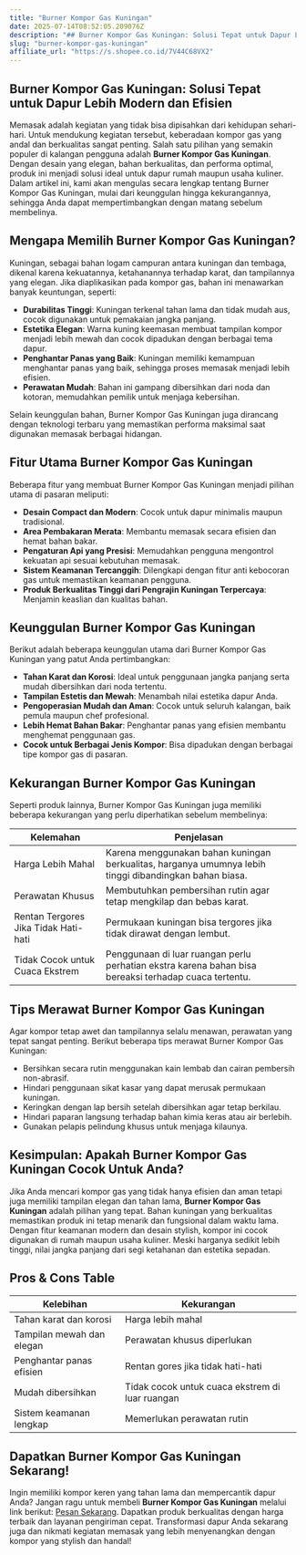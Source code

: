 ```yaml
---
title: "Burner Kompor Gas Kuningan"
date: 2025-07-14T08:52:05.209076Z
description: "## Burner Kompor Gas Kuningan: Solusi Tepat untuk Dapur Lebih Modern dan Efisien..."
slug: "burner-kompor-gas-kuningan"
affiliate_url: "https://s.shopee.co.id/7V44C68VX2"
---
```

## Burner Kompor Gas Kuningan: Solusi Tepat untuk Dapur Lebih Modern dan Efisien

Memasak adalah kegiatan yang tidak bisa dipisahkan dari kehidupan sehari-hari. Untuk mendukung kegiatan tersebut, keberadaan kompor gas yang andal dan berkualitas sangat penting. Salah satu pilihan yang semakin populer di kalangan pengguna adalah **Burner Kompor Gas Kuningan**. Dengan desain yang elegan, bahan berkualitas, dan performa optimal, produk ini menjadi solusi ideal untuk dapur rumah maupun usaha kuliner. Dalam artikel ini, kami akan mengulas secara lengkap tentang Burner Kompor Gas Kuningan, mulai dari keunggulan hingga kekurangannya, sehingga Anda dapat mempertimbangkan dengan matang sebelum membelinya.

## Mengapa Memilih Burner Kompor Gas Kuningan?

Kuningan, sebagai bahan logam campuran antara kuningan dan tembaga, dikenal karena kekuatannya, ketahanannya terhadap karat, dan tampilannya yang elegan. Jika diaplikasikan pada kompor gas, bahan ini menawarkan banyak keuntungan, seperti:

- **Durabilitas Tinggi**: Kuningan terkenal tahan lama dan tidak mudah aus, cocok digunakan untuk pemakaian jangka panjang.
- **Estetika Elegan**: Warna kuning keemasan membuat tampilan kompor menjadi lebih mewah dan cocok dipadukan dengan berbagai tema dapur.
- **Penghantar Panas yang Baik**: Kuningan memiliki kemampuan menghantar panas yang baik, sehingga proses memasak menjadi lebih efisien.
- **Perawatan Mudah**: Bahan ini gampang dibersihkan dari noda dan kotoran, memudahkan pemilik untuk menjaga kebersihan.

Selain keunggulan bahan, Burner Kompor Gas Kuningan juga dirancang dengan teknologi terbaru yang memastikan performa maksimal saat digunakan memasak berbagai hidangan.

## Fitur Utama Burner Kompor Gas Kuningan

Beberapa fitur yang membuat Burner Kompor Gas Kuningan menjadi pilihan utama di pasaran meliputi:

- **Desain Compact dan Modern**: Cocok untuk dapur minimalis maupun tradisional.
- **Area Pembakaran Merata**: Membantu memasak secara efisien dan hemat bahan bakar.
- **Pengaturan Api yang Presisi**: Memudahkan pengguna mengontrol kekuatan api sesuai kebutuhan memasak.
- **Sistem Keamanan Tercanggih**: Dilengkapi dengan fitur anti kebocoran gas untuk memastikan keamanan pengguna.
- **Produk Berkualitas Tinggi dari Pengrajin Kuningan Terpercaya**: Menjamin keaslian dan kualitas bahan.

## Keunggulan Burner Kompor Gas Kuningan

Berikut adalah beberapa keunggulan utama dari Burner Kompor Gas Kuningan yang patut Anda pertimbangkan:

- **Tahan Karat dan Korosi**: Ideal untuk penggunaan jangka panjang serta mudah dibersihkan dari noda tertentu.
- **Tampilan Estetis dan Mewah**: Menambah nilai estetika dapur Anda.
- **Pengoperasian Mudah dan Aman**: Cocok untuk seluruh kalangan, baik pemula maupun chef profesional.
- **Lebih Hemat Bahan Bakar**: Penghantar panas yang efisien membantu menghemat penggunaan gas.
- **Cocok untuk Berbagai Jenis Kompor**: Bisa dipadukan dengan berbagai tipe kompor gas di pasaran.

## Kekurangan Burner Kompor Gas Kuningan

Seperti produk lainnya, Burner Kompor Gas Kuningan juga memiliki beberapa kekurangan yang perlu diperhatikan sebelum membelinya:

| Kelemahan | Penjelasan |
|------------|------------|
| Harga Lebih Mahal | Karena menggunakan bahan kuningan berkualitas, harganya umumnya lebih tinggi dibandingkan bahan biasa. |
| Perawatan Khusus | Membutuhkan pembersihan rutin agar tetap mengkilap dan bebas karat. |
| Rentan Tergores Jika Tidak Hati-hati | Permukaan kuningan bisa tergores jika tidak dirawat dengan lembut. |
| Tidak Cocok untuk Cuaca Ekstrem | Penggunaan di luar ruangan perlu perhatian ekstra karena bahan bisa bereaksi terhadap cuaca tertentu. |

## Tips Merawat Burner Kompor Gas Kuningan

Agar kompor tetap awet dan tampilannya selalu menawan, perawatan yang tepat sangat penting. Berikut beberapa tips merawat Burner Kompor Gas Kuningan:

- Bersihkan secara rutin menggunakan kain lembab dan cairan pembersih non-abrasif.
- Hindari penggunaan sikat kasar yang dapat merusak permukaan kuningan.
- Keringkan dengan lap bersih setelah dibersihkan agar tetap berkilau.
- Hindari paparan langsung terhadap bahan kimia keras atau air berlebih.
- Gunakan pelapis pelindung khusus untuk menjaga kilaunya.

## Kesimpulan: Apakah Burner Kompor Gas Kuningan Cocok Untuk Anda?

Jika Anda mencari kompor gas yang tidak hanya efisien dan aman tetapi juga memiliki tampilan elegan dan tahan lama, **Burner Kompor Gas Kuningan** adalah pilihan yang tepat. Bahan kuningan yang berkualitas memastikan produk ini tetap menarik dan fungsional dalam waktu lama. Dengan fitur keamanan modern dan desain stylish, kompor ini cocok digunakan di rumah maupun usaha kuliner. Meski harganya sedikit lebih tinggi, nilai jangka panjang dari segi ketahanan dan estetika sepadan.

## Pros & Cons Table

| Kelebihan | Kekurangan |
|------------|------------|
| Tahan karat dan korosi | Harga lebih mahal |
| Tampilan mewah dan elegan | Perawatan khusus diperlukan |
| Penghantar panas efisien | Rentan gores jika tidak hati-hati |
| Mudah dibersihkan | Tidak cocok untuk cuaca ekstrem di luar ruangan |
| Sistem keamanan lengkap | Memerlukan perawatan rutin |

## Dapatkan Burner Kompor Gas Kuningan Sekarang!

Ingin memiliki kompor keren yang tahan lama dan mempercantik dapur Anda? Jangan ragu untuk membeli **Burner Kompor Gas Kuningan** melalui link berikut: [Pesan Sekarang](https://s.shopee.co.id/7V44C68VX2). Dapatkan produk berkualitas dengan harga terbaik dan layanan pengiriman cepat. Transformasi dapur Anda sekarang juga dan nikmati kegiatan memasak yang lebih menyenangkan dengan kompor yang stylish dan handal!
